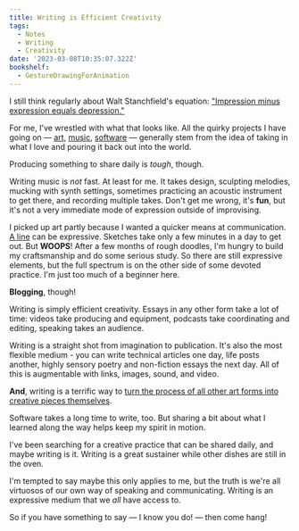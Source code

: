 ```yaml
---
title: Writing is Efficient Creativity
tags:
  - Notes
  - Writing
  - Creativity
date: '2023-03-08T10:35:07.322Z'
bookshelf:
  - GestureDrawingForAnimation
---
```


I still think regularly about Walt Stanchfield's equation: ["Impression minus expression equals depression."](/impressionminusexpression)

For me, I've wrestled with what that looks like. All the quirky projects I have going on — [art](/blog/art), [music](/music), [software](/software) — generally stem from the idea of taking in what I love and pouring it back out into the world.

Producing something to share daily is _tough_, though.

Writing music is _not_ fast. At least for me. It takes design, sculpting melodies, mucking with synth settings, sometimes practicing an acoustic instrument to get there, and recording multiple takes. Don't get me wrong, it's **fun**, but it's not a very immediate mode of expression outside of improvising.

I picked up art partly because I wanted a quicker means at communication. [A line](https://www.proko.com/course-lesson/intro-to-lines/notes) can be expressive. Sketches take only a few minutes in a day to get out. But **WOOPS**! After a few months of rough doodles, I'm hungry to build my craftsmanship and do some serious study. So there are still expressive elements, but the full spectrum is on the other side of some devoted practice. I'm just too much of a beginner here.

**Blogging**, though!

Writing is simply efficient creativity. Essays in any other form take a lot of time: videos take producing and equipment, podcasts take coordinating and editing, speaking takes an audience.

Writing is a straight shot from imagination to publication. It's also the most flexible medium - you can write technical articles one day, life posts another, highly sensory poetry and non-fiction essays the next day. All of this is augmentable with links, images, sound, and video.

**And**, writing is a terrific way to [turn the process of all other art forms into creative pieces themselves](https://austinkleon.com/2017/11/20/a-few-notes-on-daily-blogging/).

Software takes a long time to write, too. But sharing a bit about what I learned along the way helps keep my spirit in motion.

I've been searching for a creative practice that can be shared daily, and maybe writing is it. Writing is a great sustainer while other dishes are still in the oven.

I'm tempted to say maybe this only applies to me, but the truth is we're all virtuosos of our own way of speaking and communicating. Writing is an expressive medium that we _all_ have access to.

So if you have something to say — I know you do! — then come hang!
